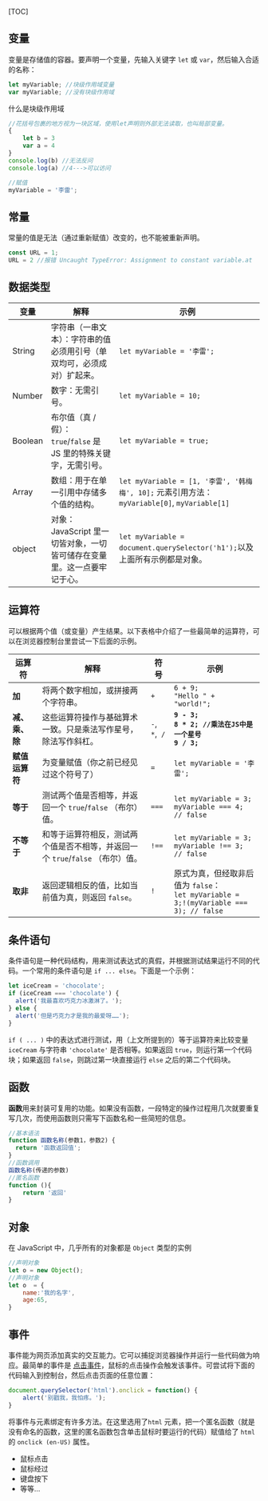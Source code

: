 [TOC]

## 变量

变量是存储值的容器。要声明一个变量，先输入关键字 `let` 或 `var`，然后输入合适的名称：

```javascript
let myVariable; //块级作用域变量
var myVariable; //没有块级作用域
```

什么是块级作用域

```javascript
//花括号包裹的地方视为一块区域，使用let声明则外部无法读取，也叫局部变量。
{
	let b = 3
    var a = 4
}
console.log(b) //无法反问
console.log(a) //4--->可以访问
```

```javascript
//赋值
myVariable = '李雷';
```

## 常量

常量的值是无法（通过重新赋值）改变的，也不能被重新声明。

```javascript
const URL = 1;
URL = 2 //报错 Uncaught TypeError: Assignment to constant variable.at
```

## 数据类型

| 变量    | 解释                                                         | 示例                                                         |
| ------- | ------------------------------------------------------------ | ------------------------------------------------------------ |
| String  | 字符串（一串文本）：字符串的值必须用引号（单双均可，必须成对）扩起来。 | `let myVariable = '李雷';`                                   |
| Number  | 数字：无需引号。                                             | `let myVariable = 10;`                                       |
| Boolean | 布尔值（真 / 假）： `true`/`false` 是 JS 里的特殊关键字，无需引号。 | `let myVariable = true;`                                     |
| Array   | 数组：用于在单一引用中存储多个值的结构。                     | `let myVariable = [1, '李雷', '韩梅梅', 10];` 元素引用方法：`myVariable[0]`, `myVariable[1]` |
| object  | 对象：JavaScript 里一切皆对象，一切皆可储存在变量里。这一点要牢记于心。 | `let myVariable = document.querySelector('h1');`以及上面所有示例都是对象。 |

## 运算符

可以根据两个值（或变量）产生结果。以下表格中介绍了一些最简单的运算符，可以在浏览器控制台里尝试一下后面的示例。

| 运算符         | 解释                                                         | 符号          | 示例                                                         |
| -------------- | ------------------------------------------------------------ | ------------- | ------------------------------------------------------------ |
| **加**         | 将两个数字相加，或拼接两个字符串。                           | `+`           | `6 + 9;`<br/>`"Hello " + "world!";`                          |
| **减、乘、除** | 这些运算符操作与基础算术一致。只是乘法写作星号，除法写作斜杠。 | `-`,` *`,` /` | **`9 - 3;`<br/>`8 * 2; //乘法在JS中是一个星号`<br/>`9 / 3;`** |
| **赋值运算符** | 为变量赋值（你之前已经见过这个符号了）                       | `=`           | `let myVariable = '李雷';`                                   |
| **等于**       | 测试两个值是否相等，并返回一个 `true`/`false` （布尔）值。   | `===`         | `let myVariable = 3;`<br/>`myVariable === 4; // false`       |
| **不等于**     | 和等于运算符相反，测试两个值是否不相等，并返回一个 `true`/`false` （布尔）值。 | `!==`         | `let myVariable = 3;`<br/>`myVariable !== 3; // false`       |
| **取非**       | 返回逻辑相反的值，比如当前值为真，则返回 `false`。           | `!`           | 原式为真，但经取非后值为 `false`：<br/>`let myVariable = 3;!(myVariable === 3); // false` |

## 条件语句

条件语句是一种代码结构，用来测试表达式的真假，并根据测试结果运行不同的代码。一个常用的条件语句是 `if ... else`。下面是一个示例：

```javascript
let iceCream = 'chocolate';
if (iceCream === 'chocolate') {
  alert('我最喜欢巧克力冰激淋了。');
} else {
  alert('但是巧克力才是我的最爱呀……');
}
```

`if ( ... )` 中的表达式进行测试，用（上文所提到的）等于运算符来比较变量 `iceCream` 与字符串 `'chocolate'` 是否相等。如果返回 `true`，则运行第一个代码块；如果返回 `false`，则跳过第一块直接运行 `else` 之后的第二个代码块。

## 函数

**函数**用来封装可复用的功能。如果没有函数，一段特定的操作过程用几次就要重复写几次，而使用函数则只需写下函数名和一些简短的信息。

```javascript
//基本语法
function 函数名称(参数1，参数2) {
  return '函数返回值';
}
//函数调用
函数名称(传递的参数)
//匿名函数
function (){
    return '返回'
}
```

## 对象

在 JavaScript 中，几乎所有的对象都是 `Object` 类型的实例

```javascript
//声明对象
let o = new Object();
//声明对象
let o  = {
    name:'我的名字',
    age:65,
}
```

## 事件

事件能为网页添加真实的交互能力。它可以捕捉浏览器操作并运行一些代码做为响应。最简单的事件是 [点击事件](https://developer.mozilla.org/zh-CN/docs/Web/API/Element/click_event)，鼠标的点击操作会触发该事件。可尝试将下面的代码输入到控制台，然后点击页面的任意位置：

```javascript
document.querySelector('html').onclick = function() {
    alert('别戳我，我怕疼。');
}
```

将事件与元素绑定有许多方法。在这里选用了`html` 元素，把一个匿名函数（就是没有命名的函数，这里的匿名函数包含单击鼠标时要运行的代码）赋值给了 `html` 的 `onclick (en-US)` 属性。

- 鼠标点击
- 鼠标经过
- 键盘按下
- 等等...
